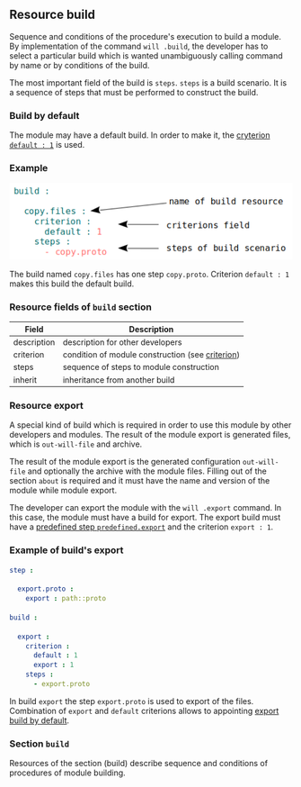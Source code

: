 ## Resource build

Sequence and conditions of the procedure's execution to build a module. By implementation of the command <code>will .build</code>, the developer has to select a particular build which is wanted unambiguously calling command by name or by conditions of the build.

The most important field of the build is `steps`. `steps` is a build scenario. It is a sequence of steps that must be performed to construct the build.

### Build by default

The module may have a default build. In order to make it, the [cryterion `default : 1`](Criterions.md#Використання) is used.

### Example

![section.build.png](./Images/section.build.png)

The build named `copy.files` has one step `copy.proto`. Criterion `default : 1` makes this build the default build.

### Resource fields of `build` section

| Field        | Description                                                       |
|---------------|------------------------------------------------------------------|
| description   | description for other developers                                 |
| criterion     | condition of module construction (see [criterion](Criterions.md)) |
| steps         | sequence of steps to module construction                         |
| inherit       | inheritance from another build                                   |

### Resource export

A special kind of build which is required in order to use this module by other developers and modules. The result of the module export is generated files, which is <code>out-will-file</code> and archive.

The result of the module export is the generated configuration `out-will-file`  and optionally the archive with the module files. Filling out of the section `about` is required and it must have the name and version of the module while module export.

The developer can export the module with the `will .export` command. In this case, the module must have a build for export. The export build must have a [predefined step `predefined.export`](ResourceStep.md#Predefined-step-predefinedexport) and the criterion `export : 1`.

### Example of build's export

```yaml
step :

  export.proto :
    export : path::proto

build :

  export :
    criterion :
      default : 1
      export : 1
    steps :
      - export.proto
```

In build `export` the step `export.proto` is used to export of the files. Combination of `export` and `default` criterions allows to appointing [export build by default](Criterions.md#Використання).

### Section <code>build</code>

Resources of the section (build) describe sequence and conditions of procedures of module building.
